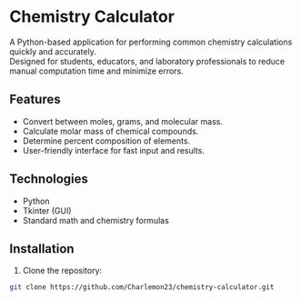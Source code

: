 # Chemistry Calculator

A Python-based application for performing common chemistry calculations quickly and accurately.  
Designed for students, educators, and laboratory professionals to reduce manual computation time and minimize errors.

## Features
- Convert between moles, grams, and molecular mass.
- Calculate molar mass of chemical compounds.
- Determine percent composition of elements.
- User-friendly interface for fast input and results.

## Technologies
- Python
- Tkinter (GUI)
- Standard math and chemistry formulas

## Installation
1. Clone the repository:
```bash
git clone https://github.com/Charlemon23/chemistry-calculator.git

